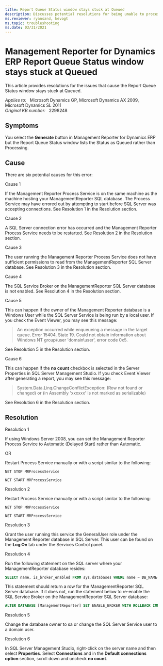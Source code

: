 ```yaml
---
title: Report Queue Status window stays stuck at Queued
description: Discusses potential resolutions for being unable to process reports through Management Reporter.
ms.reviewer: ryansand, kevogt
ms.topic: troubleshooting
ms.date: 03/31/2021
---
```

# Management Reporter for Dynamics ERP Report Queue Status window stays stuck at Queued

This article provides resolutions for the issues that cause the Report Queue Status window stays stuck at Queued.

_Applies to:_ &nbsp; Microsoft Dynamics GP, Microsoft Dynamics AX 2009, Microsoft Dynamics SL 2011  
_Original KB number:_ &nbsp; 2298248

## Symptoms

You select the **Generate** button in Management Reporter for Dynamics ERP but the Report Queue Status window lists the Status as Queued rather than Processing.

## Cause

There are six potential causes for this error:

Cause  1

If the Management Reporter Process Service is on the same machine as the machine hosting your ManagementReporter SQL database. The Process Service may have errored out by attempting to start before SQL Server was accepting connections. See Resolution 1 in the Resolution section.

Cause 2

A SQL Server connection error has occurred and the Management Reporter Process Service needs to be restarted. See Resolution 2 in the Resolution section.

Cause 3

The user running the Management Reporter Process Service does not have sufficient permissions to read from the ManagementReporter SQL Server database. See Resolution 3 in the Resolution section.

Cause 4

The SQL Service Broker on the ManagementReporter SQL Server database is not enabled. See Resolution 4 in the Resolution section.

Cause 5

This can happen if the owner of the Management Reporter database is a Windows User while the SQL Server Service is being run by a local user. If you check the Event Viewer, you may see this message:

> An exception occurred while enqueueing a message in the target queue. Error 15404, State 19. Could not obtain information about Windows NT group/user 'domain\user', error code 0x5.

See Resolution 5 in the Resolution section.

Cause 6

This can happen if the **no count** checkbox is selected in the Server Properties in SQL Server Management Studio. If you check Event Viewer after generating a report, you may see this message:

> System.Data.Linq.ChangeConflictException: (Row not found or changed) or (in Assembly 'xxxxxx' is not marked as serializable)

See Resolution 6 in the Resolution section.

## Resolution

Resolution 1

If using Windows Server 2008, you can set the Management Reporter Process Service to Automatic (Delayed Start) rather than Automatic.

OR

Restart Process Service manually or with a script similar to the following:

```console
NET STOP MRProcessService

NET START MRProcessService
```

Resolution 2

Restart Process Service manually or with a script similar to the following:

```console
NET STOP MRProcessService

NET START MRProcessService
```

Resolution 3

Grant the user running this service the GeneralUser role under the Management Reporter database in SQL Server. This user can be found on the **Log On** tab under the Services Control panel.

Resolution 4

Run the following statement on the SQL server where your ManagementReporter database resides:

```sql
SELECT name, is_broker_enabled FROM sys.databases WHERE name = DB_NAME() AND is_broker_enabled = 1
```

This statement should return a row for the ManagementReporter SQL Server database. If it does not, run the statement below to re-enable the SQL Service Broker on the ManagementReporter SQL Server database:

```sql
ALTER DATABASE [ManagementReporter] SET ENABLE_BROKER WITH ROLLBACK IMMEDIATE;
```

Resolution 5

Change the database owner to sa or change the SQL Server Service user to a domain user.

Resolution 6

In SQL Server Management Studio, right-click on the server name and then select **Properties**. Select **Connections** and in the **Default connections option** section, scroll down and uncheck **no count**.
